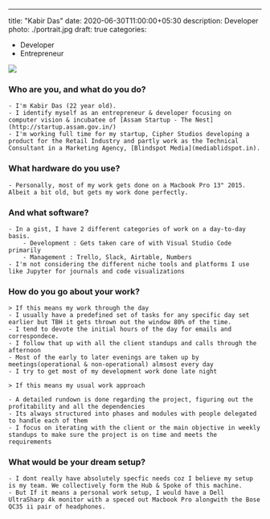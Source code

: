 ---
title: "Kabir Das"
date: 2020-06-30T11:00:00+05:30
description: Developer
photo: ./portrait.jpg
draft: true
categories:
  - Developer
  - Entrepreneur



![](/interviews/4/portrait.jpg)


### Who are you, and what do you do?
	- I'm Kabir Das (22 year old). 
	- I identify myself as an entrepreneur & developer focusing on computer vision & incubatee of [Assam Startup - The Nest](http://startup.assam.gov.in/)
	- I'm working full time for my startup, Cipher Studios developing a product for the Retail Industry and partly work as the Technical Consultant in a Marketing Agency, [Blindspot Media](mediablidspot.in).


### What hardware do you use?
	- Personally, most of my work gets done on a Macbook Pro 13" 2015. Albeit a bit old, but gets my work done perfectly.
	
### And what software?
	- In a gist, I have 2 different categories of work on a day-to-day basis.
		- Development : Gets taken care of with Visual Studio Code primarily
		- Management : Trello, Slack, Airtable, Numbers
	- I'm not considering the different niche tools and platforms I use like Jupyter for journals and code visualizations
	
### How do you go about your work?

	> If this means my work through the day	 
	- I usually have a predefined set of tasks for any specific day set earlier but TBH it gets thrown out the window 80% of the time.
	- I tend to devote the initial hours of the day for emails and correspondece.
	- I follow that up with all the client standups and calls through the afternoon
	- Most of the early to later evenings are taken up by meetings(operational & non-operational) almsost every day
	- I try to get most of my development work done late night
	
	> If this means my usual work approach
	
	- A detailed rundown is done regarding the project, figuring out the profitability and all the dependencies
	- Its always structured into phases and modules with people delegated to handle each of them
	- I focus on iterating with the client or the main objective in weekly standups to make sure the project is on time and meets the requirements
	
### What would be your dream setup?
	- I dont really have absolutely specfic needs coz I believe my setup is my team. We collectively form the Hub & Spoke of this machine.
	- But If it means a personal work setup, I would have a Dell UltraSharp 4k monitor with a speced out Macbook Pro alongwith the Bose QC35 ii pair of headphones.


	